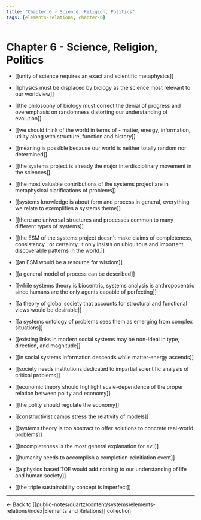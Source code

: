 ```yaml
---
title: "Chapter 6 - Science, Religion, Politics"
tags: [elements-relations, chapter-6]
---
```


# Chapter 6 - Science, Religion, Politics

- [[unity of science requires an exact and scientific metaphysics]]
- [[physics must be displaced by biology as the science most relevant to our worldview]]
- [[the philosophy of biology must correct the denial of progress and overemphasis on randomness distorting our understanding of evolution]]
- [[we should think of the world in terms of - matter, energy, information, utility along with structure, function and history]]
- [[meaning is possible because our world is neither totally random nor determined]]


- [[the systems project is already the major interdisciplinary movement in the sciences]]
- [[the most valuable contributions of the systems project are in metaphysical clarifications of problems]]
- [[systems knowledge is about form and process in general, everything we relate to exemplifies a systems theme]]
- [[there are universal structures and processes common to many different types of systems]]
- [[the ESM of the systems project doesn't make claims of completeness, consistency , or certainty. it only insists on ubiquitous and important discoverable patterns in the world.]]


- [[an ESM would be a resource for wisdom]]
- [[a general model of process can be described]]
- [[while systems theory is biocentric, systems analysis is anthropocentric since humans are the only agents capable of perfecting]]


- [[a theory of global society that accounts for structural and functional views would be desirable]]
- [[a systems ontology of problems sees them as emerging from complex situations]]
- [[existing links in modern social systems may be non-ideal in type, direction, and magnitude]]
- [[in social systems information descends while matter-energy ascends]]
- [[society needs institutions dedicated to impartial scientific analysis of critical problems]]


- [[economic theory should highlight scale-dependence of the proper relation between polity and economy]]
- [[the polity should regulate the economy]]


- [[constructivist camps stress the relativity of models]]
- [[systems theory is too abstract to offer solutions to concrete real-world problems]]


- [[incompleteness is the most general explanation for evil]]
- [[humanity needs to accomplish a completion-reinitiation event]]


- [[a physics based TOE would add nothing to our understanding of life and human society]]
- [[the triple sustainability concept is imperfect]]

---

← Back to [[public-notes/quartz/content/systems/elements-relations/index|Elements and Relations]] collection 